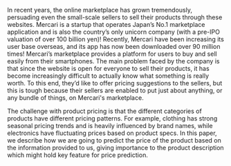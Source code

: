 In recent years, the online marketplace has grown tremendously, persuading even the
small-scale sellers to sell their products through these websites.
Mercari is a startup that operates Japan’s No.1 marketplace application and is also the
country’s only unicorn company (with a pre-IPO valuation of over 100 billion yen)! Recently,
Mercari have been increasing its user base overseas, and its app has now been downloaded over
90 million times! Mercari’s marketplace provides a platform for users to buy and sell easily from
their smartphones. The main problem faced by the company is that since the website is open for
everyone to sell their products, it has become increasingly difficult to actually know what
something is really worth. To this end, they’d like to offer pricing suggestions to the sellers, but
this is tough because their sellers are enabled to put just about anything, or any bundle of things,
on Mercari's marketplace.

The challenge with product pricing is that the different categories of products have
different pricing patterns. For example, clothing has strong seasonal pricing trends and is heavily
influenced by brand names, while electronics have fluctuating prices based on product specs.
In this paper, we describe how we are going to predict the price of the product based on
the information provided to us, giving importance to the product description which might hold
key feature for price prediction.

